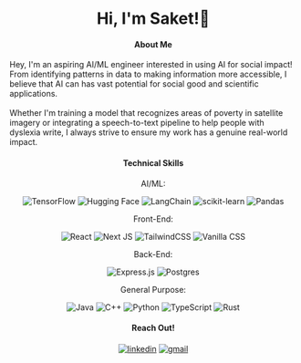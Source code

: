 <h1 align="center">Hi, I'm Saket!👋</h1>


<h4 align="center">About Me</h4>
Hey, I'm an aspiring AI/ML engineer interested in using AI for social impact! From identifying patterns in data to making information more accessible, I believe that AI can has vast potential for social good and scientific applications. 
<br />
<br />
Whether I'm training a model that recognizes areas of poverty in satellite imagery or integrating a speech-to-text pipeline to help people with dyslexia write, I always strive to ensure my work has a genuine real-world impact. 


<h4 align="center">Technical Skills</h4>
<div align="center">
<p align="center">AI/ML:</p> 

![TensorFlow](https://img.shields.io/badge/TensorFlow-%23FF6F00.svg?style=for-the-badge&logo=TensorFlow&logoColor=white) ![Hugging Face](https://img.shields.io/badge/Hugging%20Face-clear?logo=huggingface&logoColor=yellow) ![LangChain](https://img.shields.io/badge/LangChain-1c3c3c.svg?logo=langchain&logoColor=white) ![scikit-learn](https://img.shields.io/badge/scikit--learn-%23F7931E.svg?style=for-the-badge&logo=scikit-learn&logoColor=white) ![Pandas](https://img.shields.io/badge/pandas-%23150458.svg?style=for-the-badge&logo=pandas&logoColor=white)

<p align="center">Front-End:</p> 

![React](https://img.shields.io/badge/react-%2320232a.svg?style=for-the-badge&logo=react&logoColor=%2361DAFB) ![Next JS](https://img.shields.io/badge/Next-black?style=for-the-badge&logo=next.js&logoColor=white) ![TailwindCSS](https://img.shields.io/badge/tailwindcss-%2338B2AC.svg?style=for-the-badge&logo=tailwind-css&logoColor=white) ![Vanilla CSS](https://img.shields.io/badge/vanillacss-%231572B6.svg?style=for-the-badge&logo=css3&logoColor=white) 

<p align="center">Back-End:</p> 

![Express.js](https://img.shields.io/badge/express.js-%23404d59.svg?style=for-the-badge&logo=express&logoColor=%2361DAFB) ![Postgres](https://img.shields.io/badge/postgres-%23316192.svg?style=for-the-badge&logo=postgresql&logoColor=white)

<p align="center">General Purpose:</p> 

![Java](https://img.shields.io/badge/java-%23ED8B00.svg?style=for-the-badge&logo=openjdk&logoColor=white) ![C++](https://img.shields.io/badge/c++-%2300599C.svg?style=for-the-badge&logo=c%2B%2B&logoColor=white) ![Python](https://img.shields.io/badge/python-3670A0?style=for-the-badge&logo=python&logoColor=ffdd54) ![TypeScript](https://img.shields.io/badge/typescript-%23007ACC.svg?style=for-the-badge&logo=typescript&logoColor=white) ![Rust](https://img.shields.io/badge/rust-%23000000.svg?style=for-the-badge&logo=rust&logoColor=white)


<h4 align="center">Reach Out!</h4>
<a href="https://linkedin.com/in/saket-reddy" target="blank"><img align="center" src="https://img.shields.io/badge/linkedin-%230077B5.svg?style=for-the-badge&logo=linkedin&logoColor=white" alt="linkedin" /></a> <a href="mailto:sreddyj2023@gmail.com" target="blank"><img align="center" src="https://img.shields.io/badge/Gmail-D14836?style=for-the-badge&logo=gmail&logoColor=white" alt="gmail"/></a>

</div>
<br />
<br />

